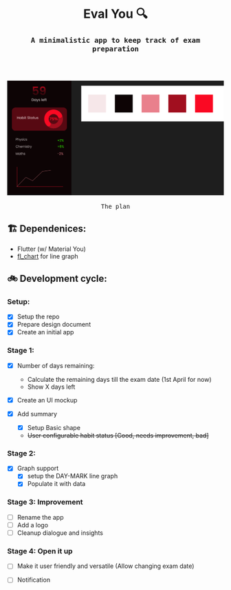 <h1 align="center"> Eval You 🔍 </h1>
<h3 align="center"><samp>A minimalistic app to keep track of exam preparation </samp></h3>
<br>
<br>

![The plan](mockups/study-eval-ui.png)
<p align="center"><samp>The plan</samp></p>

## 🏗 Dependenices:
- Flutter (w/ Material You)
- [fl_chart](https://pub.dev/packages/fl_chart) for line graph

## 🚲 Development cycle:

### Setup:
- [x] Setup the repo
- [x] Prepare design document
- [x] Create an initial app

### Stage 1:
- [x] Number of days remaining:
    - Calculate the remaining days till the exam date (1st April for now)
    - Show X days left

- [x] Create an UI mockup

- [x] Add summary 
    - [x] Setup Basic shape
    - ~~User configurable habit status [Good, needs improvement, bad]~~


### Stage 2:
- [x] Graph support
    - [x] setup the DAY-MARK line graph
    - [x] Populate it with data

### Stage 3: Improvement
- [ ] Rename the app
- [ ] Add a logo
- [ ] Cleanup dialogue and insights

### Stage 4: Open it up
- [ ] Make it user friendly and versatile (Allow changing exam date)
- [ ] Notification


